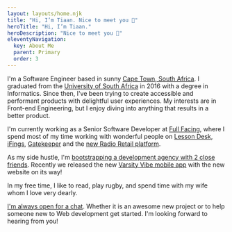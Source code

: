 ```yaml
---
layout: layouts/home.njk
title: "Hi, I’m Tiaan. Nice to meet you 👋"
heroTitle: "Hi, I’m Tiaan."
heroDescription: "Nice to meet you 👋"
eleventyNavigation:
  key: About Me
  parent: Primary
  order: 3
---
```


I'm a Software Engineer based in sunny [Cape Town, South Africa](https://www.capetown.travel/). I graduated from the [University of South Africa](https://www.unisa.ac.za/) in 2016 with a degree in Informatics. Since then, I've been trying to create accessible and performant products with delightful user experiences. My interests are in Front-end Engineering, but I enjoy diving into anything that results in a better product.

I'm currently working as a Senior Software Developer at [Full Facing](https://www.fullfacing.com/), where I spend most of my time working with wonderful people on [Lesson Desk](https://www.lessondesk.com/), [iFings](http://ifings.com/), [Gatekeeper](https://gatekeeper.fullfacing.com/) and the [new Radio Retail platform](http://www.zapop.com/service/radioretail/).

As my side hustle, I'm [bootstrapping a development agency with 2 close friends](https://www.andcru.io/). Recently we released the new [Varsity Vibe mobile app](https://play.google.com/store/apps/details?id=com.varsityvibeapp) with the new website on its way!

In my free time, I like to read, play rugby, and spend time with my wife whom I love very dearly.

[I'm always open for a chat](/contact). Whether it is an awesome new project or to help someone new to Web development get started. I'm looking forward to hearing from you!
